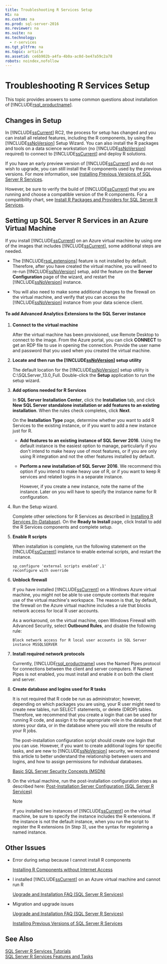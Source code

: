 ```yaml
---
title: Troubleshooting R Services Setup
H1: na
ms.custom: na
ms.prod: sql-server-2016
ms.reviewer: na
ms.suite: na
ms.technology: 
  - r-services
ms.tgt_pltfrm: na
ms.topic: article
ms.assetid: ce6b902b-a4fa-4b0a-ac0d-be47a59c2a78
robots: noindex,nofollow
---
```

# Troubleshooting R Services Setup
  This topic provides answers to some common questions about installation of [!INCLUDE[rsql_productname](../../Token/Other/rsql_productname_md.md)].  
  
## Changes in Setup  
 In [!INCLUDE[ssCurrent](../../Token/Other/ssCurrent_md.md)] RC2, the process for setup has changed and you can install all related features, including the R  components, by using the [!INCLUDE[ssNoVersion](../../Token/Other/ssNoVersion_md.md)] Setup Wizard. You can also install the R packages and tools on a data science workstation \(no [!INCLUDE[ssNoVersion](../../Token/Other/ssNoVersion_md.md)] required\) to connect to [!INCLUDE[ssCurrent](../../Token/Other/ssCurrent_md.md)] and deploy R solutions.  
  
 If you have an early preview version of [!INCLUDE[ssCurrent](../../Token/Other/ssCurrent_md.md)] and do not wish to upgrade, you can still install the R components used by the previous versions. For more information, see [Installing Previous Versions of SQL Server R Services](../../Topics/TopicNameNotContainA/Installing-Previous-Versions-of-SQL-Server-R-Services.md).  
  
 However, be sure to verify the build of [!INCLUDE[ssCurrent](../../Token/Other/ssCurrent_md.md)] that you are running and choose a compatible version of the R components. For a compatibility chart, see [Install R Packages and Providers for SQL Server R Services](../../Topics/TopicNameNotContainA/Install-R-Packages-and-Providers-for-SQL-Server-R-Services.md).  
  
## Setting up SQL Server R Services in an Azure Virtual Machine  
 If you install [!INCLUDE[ssCurrent](../../Token/Other/ssCurrent_md.md)] on an Azure virtual machine by using one of the images that includes [!INCLUDE[ssCurrent](../../Token/Other/ssCurrent_md.md)], some additional steps are needed.  
  
-   The [!INCLUDE[rsql_extensions](../../Token/Other/rsql_extensions_md.md)] feature is not installed by default. Therefore, after you have created the virtual machine, you will need to re\-run [!INCLUDE[ssNoVersion](../../Token/Other/ssNoVersion_md.md)] setup, add the feature on the **Server Configuration** page of the wizard, and restart the [!INCLUDE[ssNoVersion](../../Token/Other/ssNoVersion_md.md)] instance.  
  
-   You will also need to make some additional changes to the firewall on the virtual machine, and verify that you can access the [!INCLUDE[ssNoVersion](../../Token/Other/ssNoVersion_md.md)] instance from your data science client.  
  
#### To add Advanced Analytics Extensions to the SQL Server instance  
  
1.  **Connect to the virtual machine**  
  
     After the virtual machine has been provisioned, use Remote Desktop to connect to the image. From the Azure portal, you can click **CONNECT** to get an RDP file to use in opening the connection. Provide the user name and password that you used when you created the virtual machine.  
  
2.  **Locate and then run the [!INCLUDE[ssNoVersion](../../Token/Other/ssNoVersion_md.md)] setup utility**  
  
     The default location for the [!INCLUDE[ssNoVersion](../../Token/Other/ssNoVersion_md.md)] setup utility is C:\\SQLServer\_13.0\_Full.  Double\-click the **Setup** application to run the setup wizard.  
  
3.  **Add options needed for R Services**  
  
     In **SQL Server Installation Center**, click the **Installation** tab, and click **New SQL Server standalone installation or add features to an existing installation**. When the rules check completes, click **Next**.  
  
     On the **Installation Type** page, determine whether you want to add R Services to the existing instance, or if you want to add a new instance just for R.  
  
    -   **Add features to an existing instance of SQL Server 2016**. Using the default instance is the easiest option to manage, particularly if you don't intend to make heavy use of most features, or if you are only using R integration and not the other features installed by default.  
  
    -   **Perform a new installation of SQL Server 2016**. We recommend this option if you intend to make heavy use of R, or if you want to keep R services and related logins in a separate instance.  
  
         However, if you create a new instance, note the name of the instance. Later on you will have to specify the instance name for R configuration.  
  
4.  Run the Setup wizard.  
  
     Complete other selections for R Services as described in [Installing R Services \(In\-Database\)](../../Topics/TopicNameNotContainA/Troubleshooting-R-Services-Setup.md). On the **Ready to Install** page, click Install to add the R Services components and complete setup.  
  
5.  **Enable R scripts**  
  
     When installation is complete, run the following statement on the [!INCLUDE[ssCurrent](../../Token/Other/ssCurrent_md.md)] instance to enable external scripts, and restart the instance.  
  
    ```  
    sp_configure 'external scripts enabled',1'  
    reconfigure with override  
    ```  
  
6.  **Unblock firewall**  
  
     If you have installed [!INCLUDE[ssCurrent](../../Token/Other/ssCurrent_md.md)] on a Windows Azure virtual machine, you might not be able to use compute contexts that require use of the virtual machine's workspace. The reason is that, by default, the firewall on the Azure virtual machine includes a rule that blocks network access for local R user accounts.  
  
     As a workaround, on the virtual machine, open Windows Firewall with Advanced Security, select **Outbound Rules**, and disable the following rule:  
  
     `Block network access for R local user accounts in SQL Server instance MSSQLSERVER`  
  
7.  **Install required network protocols**  
  
     Currently, [!INCLUDE[rsql_productname](../../Token/Other/rsql_productname_md.md)] uses the Named Pipes protocol for connections between the client and server computers. If Named Pipes is not enabled, you must install and enable it on both the client and server.  
  
8.  **Create database and logins used for R tasks**  
  
     It is not required that R code be run as administrator; however, depending on which packages you are using, your R user might need to create new tables, run SELECT statements, or delete \(DROP\) tables. Therefore, we recommend that you create a login that can be used for running R code, and assign it to the appropriate role in the database that stores your data, or in the database where you will store the results of your R jobs.  
  
     The post\-installation configuration script should create one login that you can use. However, if you want to create additional logins for specific tasks, and are new to [!INCLUDE[ssNoVersion](../../Token/Other/ssNoVersion_md.md)] security, we recommend this article to better understand the relationship between users and logins, and how to assign permissions for individual databases.  
  
     [Basic SQL Server Security Concepts \(MSDN\)](http://blogs.msdn.com/b/lcris/archive/2007/03/23/basic-sql-server-security-concepts-logins-users-and-principals.aspx)  
  
9. On the virtual machine, run the post\-installation configuration steps as described here: [Post-Installation Server Configuration &#40;SQL Server R Services&#41;](../../Topics/TopicNameNotContainA/Post-Installation-Server-Configuration--SQL-Server-R-Services-.md)  
  
    > [!NOTE]  
    >  If you installed two instances of [!INCLUDE[ssCurrent](../../Token/Other/ssCurrent_md.md)] on the virtual machine, be sure to specify the instance includes the R extensions. If the instance is not the default instance, when you run the script to register the R extensions \(in Step 3\), use the syntax for registering a named instance.  
  
## Other Issues  
  
-   Error during setup because I cannot install R components  
  
     [Installing R Components without Internet Access](../../Topics/TopicNameNotContainA/Installing-R-Components-without-Internet-Access.md)  
  
-   I installed [!INCLUDE[ssCurrent](../../Token/Other/ssCurrent_md.md)] on an Azure virtual machine and cannot run R  
  
     [Upgrade and Installation FAQ &#40;SQL Server R Services&#41;](../../Topics/TopicNameNotContainA/Upgrade-and-Installation-FAQ--SQL-Server-R-Services-.md)  
  
-   Migration and upgrade issues  
  
     [Upgrade and Installation FAQ &#40;SQL Server R Services&#41;](../../Topics/TopicNameNotContainA/Upgrade-and-Installation-FAQ--SQL-Server-R-Services-.md)  
  
     [Installing Previous Versions of SQL Server R Services](../../Topics/TopicNameNotContainA/Installing-Previous-Versions-of-SQL-Server-R-Services.md)  
  
## See Also  
 [SQL Server R Services Tutorials](../Topic/SQL%20Server%20R%20Services%20Tutorials.md)   
 [SQL Server R Services Features and Tasks](../../Topics/TopicNameNotContainA/SQL-Server-R-Services-Features-and-Tasks.md)  
  
  